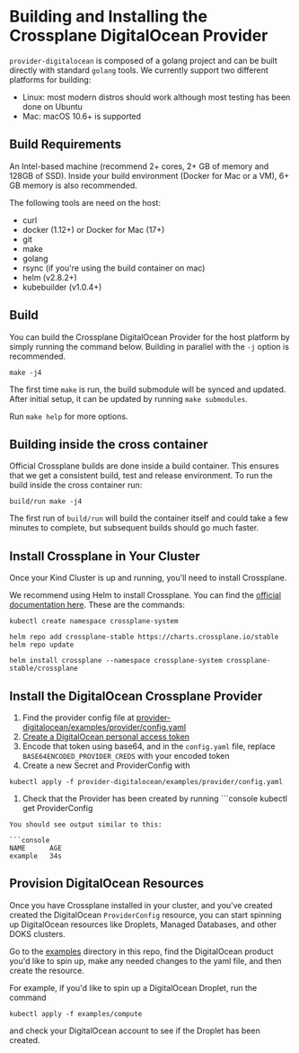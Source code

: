# Building and Installing the Crossplane DigitalOcean Provider

`provider-digitalocean` is composed of a golang project and can be built directly with standard `golang` tools. We currently support two different platforms for building:

* Linux: most modern distros should work although most testing has been done on Ubuntu
* Mac: macOS 10.6+ is supported

## Build Requirements

An Intel-based machine (recommend 2+ cores, 2+ GB of memory and 128GB of SSD). Inside your build environment (Docker for Mac or a VM), 6+ GB memory is also recommended.

The following tools are need on the host:

* curl
* docker (1.12+) or Docker for Mac (17+)
* git
* make
* golang
* rsync (if you're using the build container on mac)
* helm (v2.8.2+)
* kubebuilder (v1.0.4+)

## Build
You can build the Crossplane DigitalOcean Provider for the host platform by simply running the command below.
Building in parallel with the `-j` option is recommended.

```console
make -j4
```

The first time `make` is run, the build submodule will be synced and
updated. After initial setup, it can be updated by running `make submodules`.

Run `make help` for more options.

## Building inside the cross container

Official Crossplane builds are done inside a build container. This ensures that we get a consistent build, test and release environment. To run the build inside the cross container run:

```console
build/run make -j4
```

The first run of `build/run` will build the container itself and could take a few minutes to complete, but subsequent builds should go much faster.

## Install Crossplane in Your Cluster
Once your Kind Cluster is up and running, you'll need to install Crossplane. 

We recommend using Helm to install Crossplane. You can find the [official documentation here](https://crossplane.io/docs/v1.5/getting-started/install-configure.html#install-crossplane). These are the commands: 

```console
kubectl create namespace crossplane-system

helm repo add crossplane-stable https://charts.crossplane.io/stable
helm repo update

helm install crossplane --namespace crossplane-system crossplane-stable/crossplane
```

## Install the DigitalOcean Crossplane Provider 
1. Find the provider config file at [provider-digitalocean/examples/provider/config.yaml](./examples/provider/config.yaml)
1. [Create a DigitalOcean personal access token](https://docs.digitalocean.com/reference/api/create-personal-access-token/)
1. Encode that token using base64, and in the `config.yaml` file, replace `BASE64ENCODED_PROVIDER_CREDS` with your encoded token
1. Create a new Secret and ProviderConfig with 
```console
kubectl apply -f provider-digitalocean/examples/provider/config.yaml
```
1. Check that the Provider has been created by running ```console
kubectl get ProviderConfig
```
You should see output similar to this: 

```console
NAME      AGE
example   34s
```

## Provision DigitalOcean Resources 
Once you have Crossplane installed in your cluster, and you've created created the DigitalOcean `ProviderConfig` resource, you can start spinning up DigitalOcean resources like Droplets, Managed Databases, and other DOKS clusters. 

Go to the [examples](./examples) directory in this repo, find the DigitalOcean product you'd like to spin up, make any needed changes to the yaml file, and then create the resource. 

For example, if you'd like to spin up a DigitalOcean Droplet, run the command

```console 
kubectl apply -f examples/compute
```
and check your DigitalOcean account to see if the Droplet has been created.